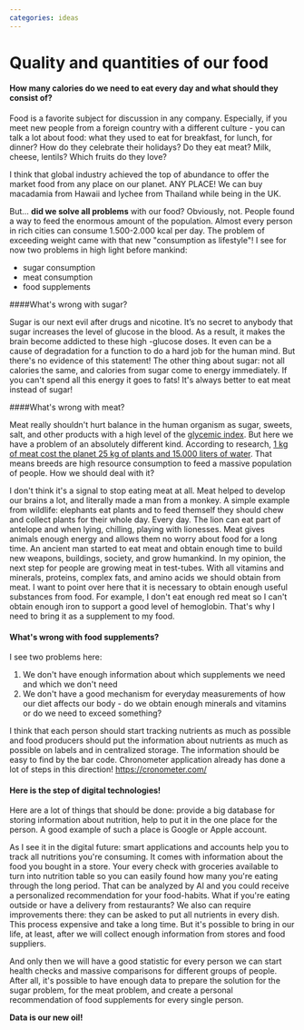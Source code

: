 ```yaml
---
categories: ideas
---
```

# Quality and quantities of our food

#### How many calories do we need to eat every day and what should they consist of? 

Food is a favorite subject for discussion in any company. Especially, if you meet new people from
 a foreign country with a different culture - you can talk a lot about food: what they used to
  eat for breakfast, for lunch, for dinner? How do they celebrate their holidays? Do they eat
   meat? Milk, cheese, lentils? Which fruits do they love?

I think that global industry achieved the top of abundance to offer the market food from any
 place on our planet. ANY PLACE! We can buy macadamia from Hawaii and lychee from Thailand while
  being in the UK.

But... **did we solve all problems** with our food? Obviously, not. People found a way to feed the enormous amount of the population. Almost every person in rich cities can consume 1.500-2.000 kcal per day. The problem of exceeding weight came with that new "consumption as lifestyle"! I see for now two problems in high light before mankind:
- sugar consumption
- meat consumption 
- food supplements

####What's wrong with sugar?

Sugar is our next evil after drugs and nicotine. It’s no secret to anybody that sugar increases the
 level of glucose in the blood. As a result, it makes the brain become addicted to these high
 -glucose doses. It even can be a cause of degradation for a function to do a hard job for the
  human mind. But there's no evidence of this statement! 
The other thing about sugar: not all calories the same, and calories from sugar come to energy
 immediately. If you can't spend all this energy it goes to fats! It's always better to eat meat
  instead of sugar!

####What's wrong with meat? 

Meat really shouldn't hurt balance in the human organism as sugar, sweets, salt, and other
 products with a high level of the [glycemic index](https://www.nhs.uk/common-health-questions/food-and-diet/what-is-the-glycaemic-index-gi/).
But here we have a problem of an absolutely different kind. According to research, [1 kg of meat
 cost the planet 25 kg of plants and 15.000 liters of water](http://waterfootprint.org/media/downloads/Report-48-WaterFootprint-AnimalProducts-Vol1_1.pdf).
That means breeds are high resource consumption to feed a massive population of people. How we should deal with it?

I don't think it's a signal to stop eating meat at all. Meat helped to develop our brains a lot, and
 literally made a man from a monkey. A simple example from wildlife: elephants eat plants and to
  feed themself they should chew and collect plants for their whole day. Every day. The lion can
   eat part of antelope and when lying, chilling, playing with lionesses. Meat gives animals
    enough energy and allows them no worry about food for a long time. An ancient man started to
     eat meat and obtain enough time to build new weapons, buildings, society, and grow humankind.
      In my opinion, the next step for people are growing meat in test-tubes. With all vitamins and
       minerals, proteins, complex fats, and amino acids we should obtain from meat. I want to point over here that it is necessary to obtain enough useful substances from food. For example, I don't eat enough red meat so I can't obtain enough iron to support a good level of hemoglobin. That's why I need to bring it as a supplement to my food.

#### What's wrong with food supplements?

I see two problems here:
1) We don't have enough information about which supplements we need and which we don't need
2) We don't have a good mechanism for everyday measurements of how our diet affects our body - do
 we obtain enough minerals and vitamins or do we need to exceed something?

I think that each person should start tracking nutrients as much as possible and food producers
 should put the information about nutrients as much as possible on labels and in centralized storage. The information should be easy to find by the bar code. Chronometer application already has done a lot of steps in this direction! https://cronometer.com/ 

#### Here is the step of digital technologies!
 Here are a lot of things that should be done: provide
 a big database for storing information about nutrition, help to put it in the one place for the person. A good example of such a place is Google or Apple account.

As I see it in the digital future: smart applications and accounts help you to track all
 nutritions you're consuming. It comes with information about the food you bought in a store. Your every
  check with groceries available to turn into nutrition table so you can easily found how many you're eating through the long period. That can be analyzed by AI and you could receive a personalized recommendation for your food-habits. What if you're eating outside or have a delivery from restaurants? We also can require improvements there: they can be asked to put all nutrients in every dish. This process expensive and take a long time. But it's possible to bring in our life, at least, after we will collect enough information from stores and food suppliers.

And only then we will have a good statistic for every person we can start health checks and massive comparisons for different groups of people. After all, it's possible to have enough data to prepare the solution for the sugar problem, for the meat problem, and create a personal recommendation of food supplements for every single person. 

**Data is our new oil!** 
